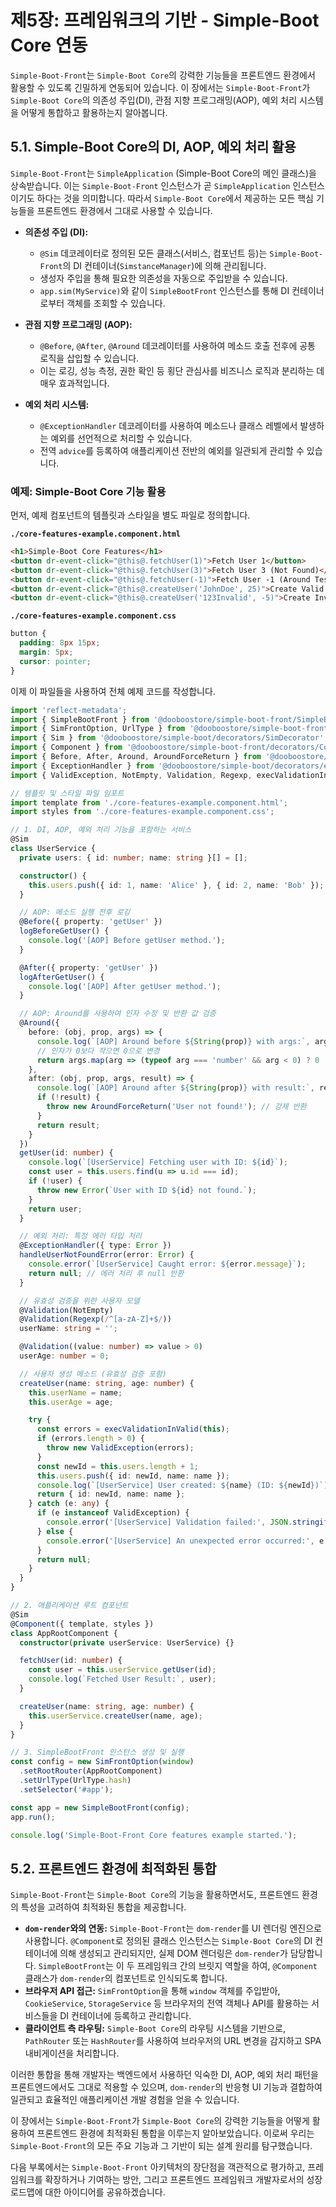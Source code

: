 # 제5장: 프레임워크의 기반 - Simple-Boot Core 연동

`Simple-Boot-Front`는 `Simple-Boot Core`의 강력한 기능들을 프론트엔드 환경에서 활용할 수 있도록 긴밀하게 연동되어 있습니다. 이 장에서는 `Simple-Boot-Front`가 `Simple-Boot Core`의 의존성 주입(DI), 관점 지향 프로그래밍(AOP), 예외 처리 시스템을 어떻게 통합하고 활용하는지 알아봅니다.

## 5.1. Simple-Boot Core의 DI, AOP, 예외 처리 활용

`Simple-Boot-Front`는 `SimpleApplication` (Simple-Boot Core의 메인 클래스)을 상속받습니다. 이는 `Simple-Boot-Front` 인스턴스가 곧 `SimpleApplication` 인스턴스이기도 하다는 것을 의미합니다. 따라서 `Simple-Boot Core`에서 제공하는 모든 핵심 기능들을 프론트엔드 환경에서 그대로 사용할 수 있습니다.

-   **의존성 주입 (DI):**
    -   `@Sim` 데코레이터로 정의된 모든 클래스(서비스, 컴포넌트 등)는 `Simple-Boot-Front`의 DI 컨테이너(`SimstanceManager`)에 의해 관리됩니다.
    -   생성자 주입을 통해 필요한 의존성을 자동으로 주입받을 수 있습니다.
    -   `app.sim(MyService)`와 같이 `SimpleBootFront` 인스턴스를 통해 DI 컨테이너로부터 객체를 조회할 수 있습니다.

-   **관점 지향 프로그래밍 (AOP):**
    -   `@Before`, `@After`, `@Around` 데코레이터를 사용하여 메소드 호출 전후에 공통 로직을 삽입할 수 있습니다.
    -   이는 로깅, 성능 측정, 권한 확인 등 횡단 관심사를 비즈니스 로직과 분리하는 데 매우 효과적입니다.

-   **예외 처리 시스템:**
    -   `@ExceptionHandler` 데코레이터를 사용하여 메소드나 클래스 레벨에서 발생하는 예외를 선언적으로 처리할 수 있습니다.
    -   전역 `advice`를 등록하여 애플리케이션 전반의 예외를 일관되게 관리할 수 있습니다.

### 예제: Simple-Boot Core 기능 활용

먼저, 예제 컴포넌트의 템플릿과 스타일을 별도 파일로 정의합니다.

**`./core-features-example.component.html`**
```html
<h1>Simple-Boot Core Features</h1>
<button dr-event-click="@this@.fetchUser(1)">Fetch User 1</button>
<button dr-event-click="@this@.fetchUser(3)">Fetch User 3 (Not Found)</button>
<button dr-event-click="@this@.fetchUser(-1)">Fetch User -1 (Around Test)</button>
<button dr-event-click="@this@.createUser('JohnDoe', 25)">Create Valid User</button>
<button dr-event-click="@this@.createUser('123Invalid', -5)">Create Invalid User</button>
```

**`./core-features-example.component.css`**
```css
button { 
  padding: 8px 15px; 
  margin: 5px; 
  cursor: pointer; 
}
```

이제 이 파일들을 사용하여 전체 예제 코드를 작성합니다.

```typescript
import 'reflect-metadata';
import { SimpleBootFront } from '@dooboostore/simple-boot-front/SimpleBootFront';
import { SimFrontOption, UrlType } from '@dooboostore/simple-boot-front/option/SimFrontOption';
import { Sim } from '@dooboostore/simple-boot/decorators/SimDecorator';
import { Component } from '@dooboostore/simple-boot-front/decorators/Component';
import { Before, After, Around, AroundForceReturn } from '@dooboostore/simple-boot/decorators/aop/AOPDecorator';
import { ExceptionHandler } from '@dooboostore/simple-boot/decorators/exception/ExceptionDecorator';
import { ValidException, NotEmpty, Validation, Regexp, execValidationInValid } from '@dooboostore/simple-boot/decorators/validate/Validation';

// 템플릿 및 스타일 파일 임포트
import template from './core-features-example.component.html';
import styles from './core-features-example.component.css';

// 1. DI, AOP, 예외 처리 기능을 포함하는 서비스
@Sim
class UserService {
  private users: { id: number; name: string }[] = [];

  constructor() {
    this.users.push({ id: 1, name: 'Alice' }, { id: 2, name: 'Bob' });
  }

  // AOP: 메소드 실행 전후 로깅
  @Before({ property: 'getUser' })
  logBeforeGetUser() {
    console.log('[AOP] Before getUser method.');
  }

  @After({ property: 'getUser' })
  logAfterGetUser() {
    console.log('[AOP] After getUser method.');
  }

  // AOP: Around를 사용하여 인자 수정 및 반환 값 검증
  @Around({
    before: (obj, prop, args) => {
      console.log(`[AOP] Around before ${String(prop)} with args:`, args);
      // 인자가 0보다 작으면 0으로 변경
      return args.map(arg => (typeof arg === 'number' && arg < 0) ? 0 : arg);
    },
    after: (obj, prop, args, result) => {
      console.log(`[AOP] Around after ${String(prop)} with result:`, result);
      if (!result) {
        throw new AroundForceReturn('User not found!'); // 강제 반환
      }
      return result;
    }
  })
  getUser(id: number) {
    console.log(`[UserService] Fetching user with ID: ${id}`);
    const user = this.users.find(u => u.id === id);
    if (!user) {
      throw new Error(`User with ID ${id} not found.`);
    }
    return user;
  }

  // 예외 처리: 특정 에러 타입 처리
  @ExceptionHandler({ type: Error })
  handleUserNotFoundError(error: Error) {
    console.error(`[UserService] Caught error: ${error.message}`);
    return null; // 에러 처리 후 null 반환
  }

  // 유효성 검증을 위한 사용자 모델
  @Validation(NotEmpty)
  @Validation(Regexp(/^[a-zA-Z]+$/))
  userName: string = '';

  @Validation((value: number) => value > 0)
  userAge: number = 0;

  // 사용자 생성 메소드 (유효성 검증 포함)
  createUser(name: string, age: number) {
    this.userName = name;
    this.userAge = age;

    try {
      const errors = execValidationInValid(this);
      if (errors.length > 0) {
        throw new ValidException(errors);
      }
      const newId = this.users.length + 1;
      this.users.push({ id: newId, name: name });
      console.log(`[UserService] User created: ${name} (ID: ${newId})`);
      return { id: newId, name: name };
    } catch (e: any) {
      if (e instanceof ValidException) {
        console.error('[UserService] Validation failed:', JSON.stringify(e.result));
      } else {
        console.error('[UserService] An unexpected error occurred:', e.message);
      }
      return null;
    }
  }
}

// 2. 애플리케이션 루트 컴포넌트
@Sim
@Component({ template, styles })
class AppRootComponent {
  constructor(private userService: UserService) {}

  fetchUser(id: number) {
    const user = this.userService.getUser(id);
    console.log(`Fetched User Result:`, user);
  }

  createUser(name: string, age: number) {
    this.userService.createUser(name, age);
  }
}

// 3. SimpleBootFront 인스턴스 생성 및 실행
const config = new SimFrontOption(window)
  .setRootRouter(AppRootComponent)
  .setUrlType(UrlType.hash)
  .setSelector('#app');

const app = new SimpleBootFront(config);
app.run();

console.log('Simple-Boot-Front Core features example started.');
```

## 5.2. 프론트엔드 환경에 최적화된 통합

`Simple-Boot-Front`는 `Simple-Boot Core`의 기능을 활용하면서도, 프론트엔드 환경의 특성을 고려하여 최적화된 통합을 제공합니다.

-   **`dom-render`와의 연동:** `Simple-Boot-Front`는 `dom-render`를 UI 렌더링 엔진으로 사용합니다. `@Component`로 정의된 클래스 인스턴스는 `Simple-Boot Core`의 DI 컨테이너에 의해 생성되고 관리되지만, 실제 DOM 렌더링은 `dom-render`가 담당합니다. `SimpleBootFront`는 이 두 프레임워크 간의 브릿지 역할을 하여, `@Component` 클래스가 `dom-render`의 컴포넌트로 인식되도록 합니다.
-   **브라우저 API 접근:** `SimFrontOption`을 통해 `window` 객체를 주입받아, `CookieService`, `StorageService` 등 브라우저의 전역 객체나 API를 활용하는 서비스들을 DI 컨테이너에 등록하고 관리합니다.
-   **클라이언트 측 라우팅:** `Simple-Boot Core`의 라우팅 시스템을 기반으로, `PathRouter` 또는 `HashRouter`를 사용하여 브라우저의 URL 변경을 감지하고 SPA 내비게이션을 처리합니다.

이러한 통합을 통해 개발자는 백엔드에서 사용하던 익숙한 DI, AOP, 예외 처리 패턴을 프론트엔드에서도 그대로 적용할 수 있으며, `dom-render`의 반응형 UI 기능과 결합하여 일관되고 효율적인 애플리케이션 개발 경험을 얻을 수 있습니다.

이 장에서는 `Simple-Boot-Front`가 `Simple-Boot Core`의 강력한 기능들을 어떻게 활용하여 프론트엔드 환경에 최적화된 통합을 이루는지 알아보았습니다. 이로써 우리는 `Simple-Boot-Front`의 모든 주요 기능과 그 기반이 되는 설계 원리를 탐구했습니다.

다음 부록에서는 `Simple-Boot-Front` 아키텍처의 장단점을 객관적으로 평가하고, 프레임워크를 확장하거나 기여하는 방안, 그리고 프론트엔드 프레임워크 개발자로서의 성장 로드맵에 대한 아이디어를 공유하겠습니다.
